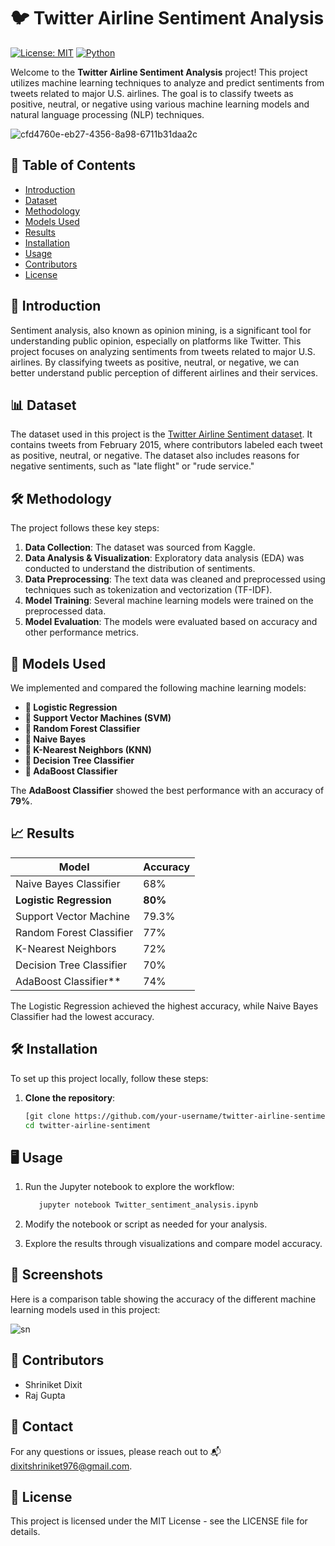 # 🐦 Twitter Airline Sentiment Analysis

[![License: MIT](https://img.shields.io/badge/License-MIT-blue.svg)](https://opensource.org/licenses/MIT)
[![Python](https://img.shields.io/badge/Python-3.x-brightgreen.svg)](https://www.python.org/)

Welcome to the **Twitter Airline Sentiment Analysis** project! This project utilizes machine learning techniques to analyze and predict sentiments from tweets related to major U.S. airlines. The goal is to classify tweets as positive, neutral, or negative using various machine learning models and natural language processing (NLP) techniques.

![cfd4760e-eb27-4356-8a98-6711b31daa2c](https://github.com/user-attachments/assets/df5b60fd-619f-4065-82e3-86e3e3f002cb)

## 📝 Table of Contents
- [Introduction](#introduction)
- [Dataset](#dataset)
- [Methodology](#methodology)
- [Models Used](#models-used)
- [Results](#results)
- [Installation](#installation)
- [Usage](#usage)
- [Contributors](#contributors)
- [License](#license)

## 🚀 Introduction

Sentiment analysis, also known as opinion mining, is a significant tool for understanding public opinion, especially on platforms like Twitter. This project focuses on analyzing sentiments from tweets related to major U.S. airlines. By classifying tweets as positive, neutral, or negative, we can better understand public perception of different airlines and their services.

## 📊 Dataset

The dataset used in this project is the [Twitter Airline Sentiment dataset](https://www.kaggle.com/datasets/crowdflower/twitter-airline-sentiment). It contains tweets from February 2015, where contributors labeled each tweet as positive, neutral, or negative. The dataset also includes reasons for negative sentiments, such as "late flight" or "rude service."

## 🛠️ Methodology

The project follows these key steps:

1. **Data Collection**: The dataset was sourced from Kaggle.
2. **Data Analysis & Visualization**: Exploratory data analysis (EDA) was conducted to understand the distribution of sentiments.
3. **Data Preprocessing**: The text data was cleaned and preprocessed using techniques such as tokenization and vectorization (TF-IDF).
4. **Model Training**: Several machine learning models were trained on the preprocessed data.
5. **Model Evaluation**: The models were evaluated based on accuracy and other performance metrics.

## 🤖 Models Used

We implemented and compared the following machine learning models:

- **🔹 Logistic Regression**
- **🔹 Support Vector Machines (SVM)**
- **🔹 Random Forest Classifier**
- **🔹 Naive Bayes**
- **🔹 K-Nearest Neighbors (KNN)**
- **🔹 Decision Tree Classifier**
- **🔹 AdaBoost Classifier**

The **AdaBoost Classifier** showed the best performance with an accuracy of **79%**.

## 📈 Results

| Model                      | Accuracy |
| --------------------------- | -------- |
| Naive Bayes Classifier      | 68%      |
| **Logistic Regression**     | **80%**  |
| Support Vector Machine      | 79.3%    |
| Random Forest Classifier    | 77%      |
| K-Nearest Neighbors         | 72%      |
| Decision Tree Classifier    | 70%      |
| AdaBoost Classifier**       | 74%      |

The Logistic Regression achieved the highest accuracy, while Naive Bayes Classifier had the lowest accuracy.

## 🛠️ Installation

To set up this project locally, follow these steps:

1. **Clone the repository**:
   ```bash
   [git clone https://github.com/your-username/twitter-airline-sentiment.git]
   cd twitter-airline-sentiment

##  🖥️ Usage
1. Run the Jupyter notebook to explore the workflow:
   ```bash
      jupyter notebook Twitter_sentiment_analysis.ipynb
   
2. Modify the notebook or script as needed for your analysis.

3. Explore the results through visualizations and compare model accuracy.

## 📸 Screenshots

Here is a comparison table showing the accuracy of the different machine learning models used in this project:

![sn](https://github.com/user-attachments/assets/2a8dafd2-b3a5-4a03-be82-43ceef1807eb)

## 👥 Contributors

- Shriniket Dixit 
- Raj Gupta 

## 📧 Contact

For any questions or issues, please reach out to 📬 dixitshriniket976@gmail.com.

## 📜 License

This project is licensed under the MIT License - see the LICENSE file for details.
